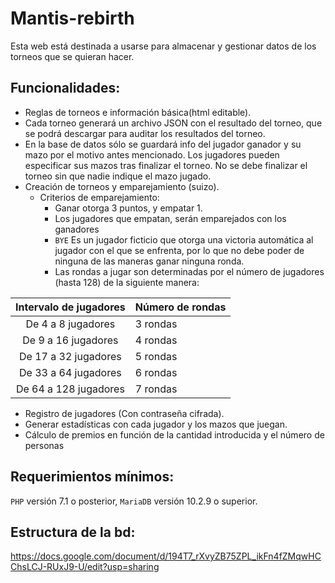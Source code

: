 # Mantis-rebirth
Esta web está destinada a usarse para almacenar y gestionar datos de los torneos que se quieran hacer.
## Funcionalidades:
* Reglas de torneos e información básica(html editable).
* Cada torneo generará un archivo JSON con el resultado del torneo, que se podrá descargar para auditar los resultados del torneo.
* En la base de datos sólo se guardará info del jugador ganador y su mazo por el motivo antes mencionado. Los jugadores pueden especificar sus mazos tras finalizar el torneo. No se debe finalizar el torneo sin que nadie indique el mazo jugado.
* Creación de torneos y emparejamiento (suizo).
    * Criterios de emparejamiento:
        * Ganar otorga 3 puntos, y empatar 1.
        * Los jugadores que empatan, serán emparejados con los ganadores
        * `BYE` Es un jugador ficticio que otorga una victoria automática al jugador con el que se enfrenta, por lo que no debe poder de ninguna de las maneras ganar ninguna ronda.
        * Las rondas a jugar son determinadas por el número de jugadores (hasta 128) de la siguiente manera:

| Intervalo de jugadores 	| Número de rondas 	|
|:----------------------:	|------------------	|
|   De 4 a 8  jugadores  	|     3 rondas     	|
|   De 9 a 16 jugadores  	|     4 rondas     	|
|  De 17 a 32 jugadores  	|     5 rondas     	|
| De  33 a 64 jugadores  	|     6 rondas     	|
|  De 64 a 128 jugadores 	|     7 rondas     	|

* Registro de jugadores (Con contraseña cifrada).
* Generar estadísticas con cada jugador y los mazos que juegan.
* Cálculo de premios en función de la cantidad introducida y el número de personas

## Requerimientos mínimos:
`PHP` versión 7.1 o posterior, `MariaDB` versión 10.2.9 o superior.
## Estructura de la bd:
https://docs.google.com/document/d/194T7_rXvyZB75ZPL_ikFn4fZMqwHCChsLCJ-RUxJ9-U/edit?usp=sharing